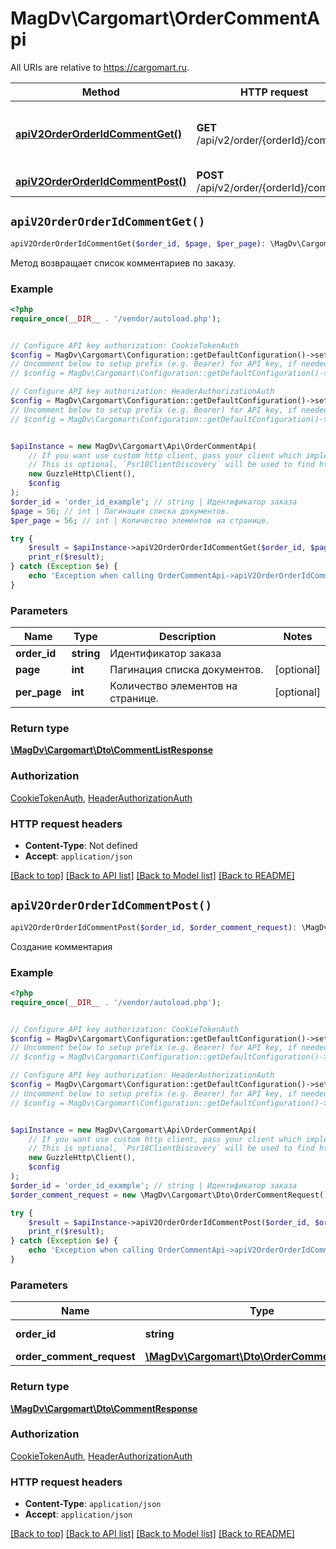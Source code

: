 # MagDv\Cargomart\OrderCommentApi

All URIs are relative to https://cargomart.ru.

Method | HTTP request | Description
------------- | ------------- | -------------
[**apiV2OrderOrderIdCommentGet()**](OrderCommentApi.md#apiV2OrderOrderIdCommentGet) | **GET** /api/v2/order/{orderId}/comment | Метод возвращает список комментариев по заказу.
[**apiV2OrderOrderIdCommentPost()**](OrderCommentApi.md#apiV2OrderOrderIdCommentPost) | **POST** /api/v2/order/{orderId}/comment | Создание комментария


## `apiV2OrderOrderIdCommentGet()`

```php
apiV2OrderOrderIdCommentGet($order_id, $page, $per_page): \MagDv\Cargomart\Dto\CommentListResponse
```

Метод возвращает список комментариев по заказу.

### Example

```php
<?php
require_once(__DIR__ . '/vendor/autoload.php');


// Configure API key authorization: CookieTokenAuth
$config = MagDv\Cargomart\Configuration::getDefaultConfiguration()->setApiKey('token', 'YOUR_API_KEY');
// Uncomment below to setup prefix (e.g. Bearer) for API key, if needed
// $config = MagDv\Cargomart\Configuration::getDefaultConfiguration()->setApiKeyPrefix('token', 'Bearer');

// Configure API key authorization: HeaderAuthorizationAuth
$config = MagDv\Cargomart\Configuration::getDefaultConfiguration()->setApiKey('Authorization', 'YOUR_API_KEY');
// Uncomment below to setup prefix (e.g. Bearer) for API key, if needed
// $config = MagDv\Cargomart\Configuration::getDefaultConfiguration()->setApiKeyPrefix('Authorization', 'Bearer');


$apiInstance = new MagDv\Cargomart\Api\OrderCommentApi(
    // If you want use custom http client, pass your client which implements `Psr\Http\Client\ClientInterface`.
    // This is optional, `Psr18ClientDiscovery` will be used to find http client. For instance `GuzzleHttp\Client` implements that interface
    new GuzzleHttp\Client(),
    $config
);
$order_id = 'order_id_example'; // string | Идентификатор заказа
$page = 56; // int | Пагинация списка документов.
$per_page = 56; // int | Количество элементов на странице.

try {
    $result = $apiInstance->apiV2OrderOrderIdCommentGet($order_id, $page, $per_page);
    print_r($result);
} catch (Exception $e) {
    echo 'Exception when calling OrderCommentApi->apiV2OrderOrderIdCommentGet: ', $e->getMessage(), PHP_EOL;
}
```

### Parameters

Name | Type | Description  | Notes
------------- | ------------- | ------------- | -------------
 **order_id** | **string**| Идентификатор заказа |
 **page** | **int**| Пагинация списка документов. | [optional]
 **per_page** | **int**| Количество элементов на странице. | [optional]

### Return type

[**\MagDv\Cargomart\Dto\CommentListResponse**](../Model/CommentListResponse.md)

### Authorization

[CookieTokenAuth](../../README.md#CookieTokenAuth), [HeaderAuthorizationAuth](../../README.md#HeaderAuthorizationAuth)

### HTTP request headers

- **Content-Type**: Not defined
- **Accept**: `application/json`

[[Back to top]](#) [[Back to API list]](../../README.md#endpoints)
[[Back to Model list]](../../README.md#models)
[[Back to README]](../../README.md)

## `apiV2OrderOrderIdCommentPost()`

```php
apiV2OrderOrderIdCommentPost($order_id, $order_comment_request): \MagDv\Cargomart\Dto\CommentResponse
```

Создание комментария

### Example

```php
<?php
require_once(__DIR__ . '/vendor/autoload.php');


// Configure API key authorization: CookieTokenAuth
$config = MagDv\Cargomart\Configuration::getDefaultConfiguration()->setApiKey('token', 'YOUR_API_KEY');
// Uncomment below to setup prefix (e.g. Bearer) for API key, if needed
// $config = MagDv\Cargomart\Configuration::getDefaultConfiguration()->setApiKeyPrefix('token', 'Bearer');

// Configure API key authorization: HeaderAuthorizationAuth
$config = MagDv\Cargomart\Configuration::getDefaultConfiguration()->setApiKey('Authorization', 'YOUR_API_KEY');
// Uncomment below to setup prefix (e.g. Bearer) for API key, if needed
// $config = MagDv\Cargomart\Configuration::getDefaultConfiguration()->setApiKeyPrefix('Authorization', 'Bearer');


$apiInstance = new MagDv\Cargomart\Api\OrderCommentApi(
    // If you want use custom http client, pass your client which implements `Psr\Http\Client\ClientInterface`.
    // This is optional, `Psr18ClientDiscovery` will be used to find http client. For instance `GuzzleHttp\Client` implements that interface
    new GuzzleHttp\Client(),
    $config
);
$order_id = 'order_id_example'; // string | Идентификатор заказа
$order_comment_request = new \MagDv\Cargomart\Dto\OrderCommentRequest(); // \MagDv\Cargomart\Dto\OrderCommentRequest

try {
    $result = $apiInstance->apiV2OrderOrderIdCommentPost($order_id, $order_comment_request);
    print_r($result);
} catch (Exception $e) {
    echo 'Exception when calling OrderCommentApi->apiV2OrderOrderIdCommentPost: ', $e->getMessage(), PHP_EOL;
}
```

### Parameters

Name | Type | Description  | Notes
------------- | ------------- | ------------- | -------------
 **order_id** | **string**| Идентификатор заказа |
 **order_comment_request** | [**\MagDv\Cargomart\Dto\OrderCommentRequest**](../Model/OrderCommentRequest.md)|  |

### Return type

[**\MagDv\Cargomart\Dto\CommentResponse**](../Model/CommentResponse.md)

### Authorization

[CookieTokenAuth](../../README.md#CookieTokenAuth), [HeaderAuthorizationAuth](../../README.md#HeaderAuthorizationAuth)

### HTTP request headers

- **Content-Type**: `application/json`
- **Accept**: `application/json`

[[Back to top]](#) [[Back to API list]](../../README.md#endpoints)
[[Back to Model list]](../../README.md#models)
[[Back to README]](../../README.md)
